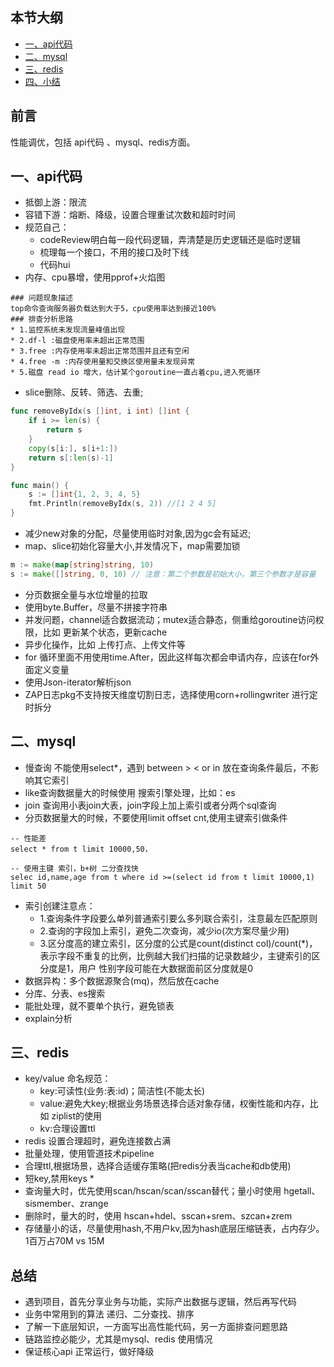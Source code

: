 
## 本节大纲
* [一、api代码](#1)
* [二、mysql](#2)
* [三、redis](#3)
* [四、小结](#4)
## 前言
性能调优，包括 api代码 、mysql、redis方面。

## <span id="1">一、api代码</span>

* 抵御上游：限流
* 容错下游：熔断、降级，设置合理重试次数和超时时间
* 规范自己：
   - codeReview明白每一段代码逻辑，弄清楚是历史逻辑还是临时逻辑
   - 梳理每一个接口，不用的接口及时下线
   - 代码hui
*  内存、cpu暴增，使用pprof+火焰图
 ~~~
 ### 问题现象描述
top命令查询服务器负载达到大于5，cpu使用率达到接近100%
### 排查分析思路
* 1.监控系统未发现流量峰值出现
* 2.df-l :磁盘使用率未超出正常范围  
* 3.free :内存使用率未超出正常范围并且还有空闲
* 4.free -m :内存使用量和交换区使用量未发现异常
* 5.磁盘 read io 增大，估计某个goroutine一直占着cpu,进入死循环
 ~~~
* slice删除、反转、筛选、去重;

~~~go
func removeByIdx(s []int, i int) []int {
	if i >= len(s) {
		return s
	}
	copy(s[i:], s[i+1:])
	return s[:len(s)-1]
}

func main() {
	s := []int{1, 2, 3, 4, 5}
	fmt.Println(removeByIdx(s, 2)) //[1 2 4 5]
}
~~~
* 减少new对象的分配，尽量使用临时对象,因为gc会有延迟;
* map、slice初始化容量大小,并发情况下，map需要加锁
~~~go
m := make(map[string]string, 10)
s := make([]string, 0, 10) // 注意：第二个参数是初始大小，第三个参数才是容量
~~~
* 分页数据全量与水位增量的拉取
* 使用byte.Buffer，尽量不拼接字符串
* 并发问题，channel适合数据流动；mutex适合静态，侧重给goroutine访问权限，比如 更新某个状态，更新cache
* 异步化操作，比如 上传打点、上传文件等
* for 循环里面不用使用time.After，因此这样每次都会申请内存，应该在for外面定义变量
* 使用Json-iterator解析json
* ZAP日志pkg不支持按天维度切割日志，选择使用corn+rollingwriter 进行定时拆分


## <span id="2">二、mysql</span>
* 慢查询 不能使用select*，遇到 between > < or in 放在查询条件最后，不影响其它索引
* like查询数据量大的时候使用 搜索引擎处理，比如：es
* join 查询用小表join大表，join字段上加上索引或者分两个sql查询
* 分页数据量大的时候，不要使用limit offset cnt,使用主键索引做条件
~~~
-- 性能差
select * from t limit 10000,50， 

-- 使用主键 索引，b+树 二分查找快
selec id,name,age from t where id >=(select id from t limit 10000,1) limit 50

~~~
* 索引创建注意点：
   - 1.查询条件字段要么单列普通索引要么多列联合索引，注意最左匹配原则 
   - 2.查询的字段加上索引，避免二次查询，减少io(次方案尽量少用)
   - 3.区分度高的建立索引，区分度的公式是count(distinct col)/count(*)，表示字段不重复的比例，比例越大我们扫描的记录数越少，主键索引的区分度是1，用户 性别字段可能在大数据面前区分度就是0
* 数据异构：多个数据源聚合(mq)，然后放在cache
* 分库、分表、es搜索
* 能批处理，就不要单个执行，避免锁表
* explain分析

## <span id="3">三、redis</span>

* key/value 命名规范：
  - key:可读性(业务:表:id)；简洁性(不能太长)
  - value:避免大key;根据业务场景选择合适对象存储，权衡性能和内存，比如 ziplist的使用
  - kv:合理设置ttl
* redis 设置合理超时，避免连接数占满
* 批量处理，使用管道技术pipeline
* 合理ttl,根据场景，选择合适缓存策略(把redis分表当cache和db使用)
* 短key,禁用keys *
* 查询量大时，优先使用scan/hscan/scan/sscan替代；量小时使用 hgetall、sismember、zrange
* 删除时，量大的时，使用 hscan+hdel、sscan+srem、szcan+zrem
* 存储量小的话，尽量使用hash,不用户kv,因为hash底层压缩链表，占内存少。1百万占70M vs 15M


## <span id="4">总结</span>
* 遇到项目，首先分享业务与功能，实际产出数据与逻辑，然后再写代码
* 业务中常用到的算法 递归、二分查找、排序
* 了解一下底层知识，一方面写出高性能代码，另一方面排查问题思路
* 链路监控必能少，尤其是mysql、redis 使用情况
* 保证核心api 正常运行，做好降级

